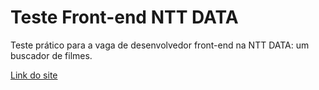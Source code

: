 # Teste Front-end NTT DATA

Teste prático para a vaga de desenvolvedor front-end na NTT DATA: um buscador de filmes.

[Link do site](https://teste-nttdata.vercel.app)
